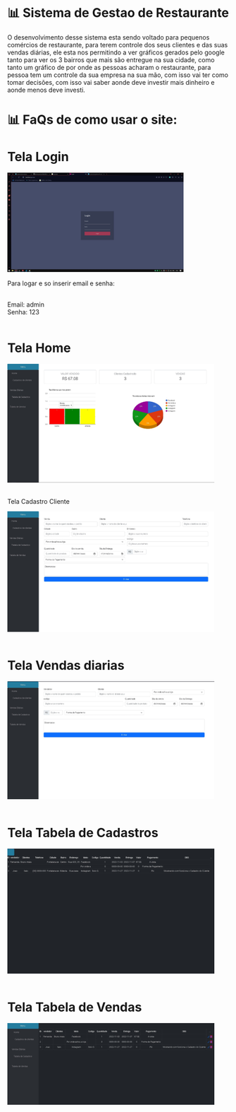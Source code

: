 # 📊 Sistema de Gestao de Restaurante
O desenvolvimento desse sistema esta sendo voltado para pequenos comércios de restaurante, para terem controle dos seus clientes e das suas vendas diárias, ele esta nos permitindo a ver gráficos gerados pelo google tanto para ver os 3 bairros que mais são entregue na sua cidade, como tanto um gráfico de por onde as pessoas acharam o restaurante, para pessoa tem um controle da sua empresa na sua mão, com isso vai ter como tomar decisões, com isso vai saber aonde deve investir mais dinheiro e aonde menos deve investi.

#  📊  FaQs de como usar o site:
<h1> Tela Login </h1>
<img width="400" src = "https://github.com/brunomaia18/2Trabalho_valendo2.5/blob/main/img/TelaDeLogin.jpg">
<p>Para logar e so inserir email e senha:</p>
<br>
Email: admin
<br>
Senha: 123
<br>
<br>


<h1> Tela Home </h1>
<img width="470" src = "https://github.com/brunomaia18/2Trabalho_valendo2.5/blob/main/img/1tela.jpg">

<br>
<br>

<p> Tela Cadastro Cliente </p>
<img width="470" src = "https://github.com/brunomaia18/2Trabalho_valendo2.5/blob/main/img/2tela.jpg">
<br>
<br>

<h1> Tela Vendas diarias </h1>
<img width="470" src = "https://github.com/brunomaia18/2Trabalho_valendo2.5/blob/main/img/3tela.jpg">
<br>
<br>

<h1> Tela Tabela de Cadastros </h1>
<img width="470" src = "https://github.com/brunomaia18/2Trabalho_valendo2.5/blob/main/img/4tela.jpg">
<br>
<br>
<h1> Tela Tabela de Vendas </h1>
<img width="470" src = "https://github.com/brunomaia18/2Trabalho_valendo2.5/blob/main/img/5tela.jpg">


